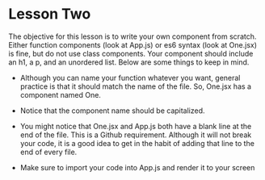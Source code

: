 # Lesson Two

The objective for this lesson is to write your own component from scratch. Either function components (look at App.js) or es6 syntax (look at One.jsx) is fine, but do not use class components. Your component should include an h1, a p, and an unordered list. Below are some things to keep in mind.

- Although you can name your function whatever you want, general practice is that it should match the name of the file. So, One.jsx has a component named One.

- Notice that the component name should be capitalized.

- You might notice that One.jsx and App.js both have a blank line at the end of the file. This is a Github requirement. Although it will not break your code, it is a good idea to get in the habit of adding that line to the end of every file.

- Make sure to import your code into App.js and render it to your screen
